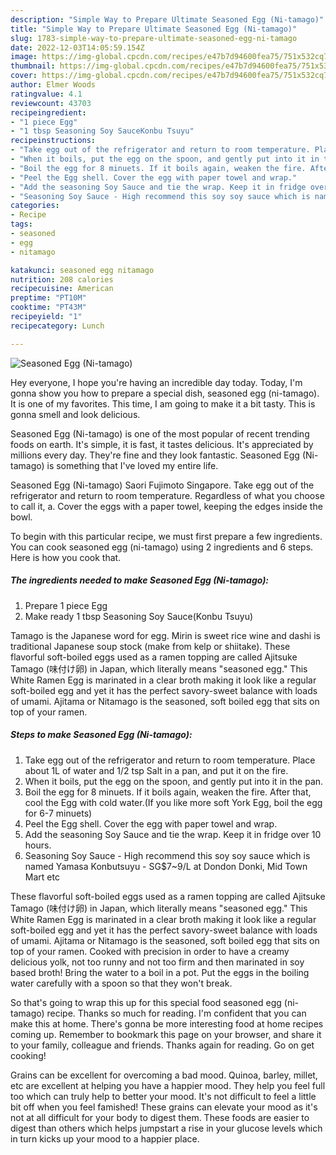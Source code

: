 ```yaml
---
description: "Simple Way to Prepare Ultimate Seasoned Egg (Ni-tamago)"
title: "Simple Way to Prepare Ultimate Seasoned Egg (Ni-tamago)"
slug: 1783-simple-way-to-prepare-ultimate-seasoned-egg-ni-tamago
date: 2022-12-03T14:05:59.154Z
image: https://img-global.cpcdn.com/recipes/e47b7d94600fea75/751x532cq70/seasoned-egg-ni-tamago-recipe-main-photo.jpg
thumbnail: https://img-global.cpcdn.com/recipes/e47b7d94600fea75/751x532cq70/seasoned-egg-ni-tamago-recipe-main-photo.jpg
cover: https://img-global.cpcdn.com/recipes/e47b7d94600fea75/751x532cq70/seasoned-egg-ni-tamago-recipe-main-photo.jpg
author: Elmer Woods
ratingvalue: 4.1
reviewcount: 43703
recipeingredient:
- "1 piece Egg"
- "1 tbsp Seasoning Soy SauceKonbu Tsuyu"
recipeinstructions:
- "Take egg out of the refrigerator and return to room temperature. Place about 1L of water and 1/2 tsp Salt in a pan, and put it on the fire."
- "When it boils, put the egg on the spoon, and gently put into it in the pan."
- "Boil the egg for 8 minuets. If it boils again, weaken the fire. After that, cool the Egg with cold water.(If you like more soft York Egg, boil the egg for 6-7 minuets)"
- "Peel the Egg shell. Cover the egg with paper towel and wrap."
- "Add the seasoning Soy Sauce and tie the wrap. Keep it in fridge over 10 hours."
- "Seasoning Soy Sauce - High recommend this soy soy sauce which is named Yamasa Konbutsuyu - SG$7~9/L at Dondon Donki, Mid Town Mart etc"
categories:
- Recipe
tags:
- seasoned
- egg
- nitamago

katakunci: seasoned egg nitamago 
nutrition: 208 calories
recipecuisine: American
preptime: "PT10M"
cooktime: "PT43M"
recipeyield: "1"
recipecategory: Lunch

---
```



![Seasoned Egg (Ni-tamago)](https://img-global.cpcdn.com/recipes/e47b7d94600fea75/751x532cq70/seasoned-egg-ni-tamago-recipe-main-photo.jpg)

Hey everyone, I hope you're having an incredible day today. Today, I'm gonna show you how to prepare a special dish, seasoned egg (ni-tamago). It is one of my favorites. This time, I am going to make it a bit tasty. This is gonna smell and look delicious.

Seasoned Egg (Ni-tamago) is one of the most popular of recent trending foods on earth. It's simple, it is fast, it tastes delicious. It's appreciated by millions every day. They're fine and they look fantastic. Seasoned Egg (Ni-tamago) is something that I've loved my entire life.

Seasoned Egg (Ni-tamago) Saori Fujimoto Singapore. Take egg out of the refrigerator and return to room temperature. Regardless of what you choose to call it, a. Cover the eggs with a paper towel, keeping the edges inside the bowl.


To begin with this particular recipe, we must first prepare a few ingredients. You can cook seasoned egg (ni-tamago) using 2 ingredients and 6 steps. Here is how you cook that.

<!--inarticleads1-->

##### The ingredients needed to make Seasoned Egg (Ni-tamago):

1. Prepare 1 piece Egg
1. Make ready 1 tbsp Seasoning Soy Sauce(Konbu Tsuyu)


Tamago is the Japanese word for egg. Mirin is sweet rice wine and dashi is traditional Japanese soup stock (make from kelp or shiitake). These flavorful soft-boiled eggs used as a ramen topping are called Ajitsuke Tamago (味付け卵) in Japan, which literally means &#34;seasoned egg.&#34; This White Ramen Egg is marinated in a clear broth making it look like a regular soft-boiled egg and yet it has the perfect savory-sweet balance with loads of umami. Ajitama or Nitamago is the seasoned, soft boiled egg that sits on top of your ramen. 

<!--inarticleads2-->

##### Steps to make Seasoned Egg (Ni-tamago):

1. Take egg out of the refrigerator and return to room temperature. Place about 1L of water and 1/2 tsp Salt in a pan, and put it on the fire.
1. When it boils, put the egg on the spoon, and gently put into it in the pan.
1. Boil the egg for 8 minuets. If it boils again, weaken the fire. After that, cool the Egg with cold water.(If you like more soft York Egg, boil the egg for 6-7 minuets)
1. Peel the Egg shell. Cover the egg with paper towel and wrap.
1. Add the seasoning Soy Sauce and tie the wrap. Keep it in fridge over 10 hours.
1. Seasoning Soy Sauce - High recommend this soy soy sauce which is named Yamasa Konbutsuyu - SG$7~9/L at Dondon Donki, Mid Town Mart etc


These flavorful soft-boiled eggs used as a ramen topping are called Ajitsuke Tamago (味付け卵) in Japan, which literally means &#34;seasoned egg.&#34; This White Ramen Egg is marinated in a clear broth making it look like a regular soft-boiled egg and yet it has the perfect savory-sweet balance with loads of umami. Ajitama or Nitamago is the seasoned, soft boiled egg that sits on top of your ramen. Cooked with precision in order to have a creamy delicious yolk, not too runny and not too firm and then marinated in soy based broth! Bring the water to a boil in a pot. Put the eggs in the boiling water carefully with a spoon so that they won&#39;t break. 

So that's going to wrap this up for this special food seasoned egg (ni-tamago) recipe. Thanks so much for reading. I'm confident that you can make this at home. There's gonna be more interesting food at home recipes coming up. Remember to bookmark this page on your browser, and share it to your family, colleague and friends. Thanks again for reading. Go on get cooking!

Grains can be excellent for overcoming a bad mood. Quinoa, barley, millet, etc are excellent at helping you have a happier mood. They help you feel full too which can truly help to better your mood. It's not difficult to feel a little bit off when you feel famished! These grains can elevate your mood as it's not at all difficult for your body to digest them. These foods are easier to digest than others which helps jumpstart a rise in your glucose levels which in turn kicks up your mood to a happier place.
